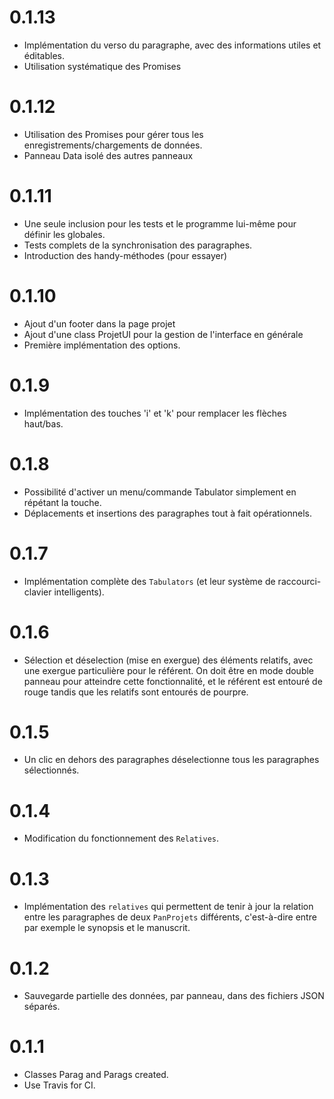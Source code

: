 # 0.1.13

  * Implémentation du verso du paragraphe, avec des informations utiles et éditables.
  * Utilisation systématique des Promises
  
# 0.1.12

  * Utilisation des Promises pour gérer tous les enregistrements/chargements de données.
  * Panneau Data isolé des autres panneaux

# 0.1.11

  * Une seule inclusion pour les tests et le programme lui-même pour définir les globales.
  * Tests complets de la synchronisation des paragraphes.
  * Introduction des handy-méthodes (pour essayer)

# 0.1.10

  * Ajout d'un footer dans la page projet
  * Ajout d'une class ProjetUI pour la gestion de l'interface en générale
  * Première implémentation des options.

# 0.1.9

  * Implémentation des touches 'i' et 'k' pour remplacer les flèches haut/bas.

# 0.1.8

  * Possibilité d'activer un menu/commande Tabulator simplement en répétant la touche.
  * Déplacements et insertions des paragraphes tout à fait opérationnels.

# 0.1.7

  * Implémentation complète des `Tabulators` (et leur système de raccourci-clavier intelligents).

# 0.1.6

  * Sélection et déselection (mise en exergue) des éléments relatifs, avec une exergue particulière pour le référent. On doit être en mode double panneau pour atteindre cette fonctionnalité, et le référent est entouré de rouge tandis que les relatifs sont entourés de pourpre.

# 0.1.5

  * Un clic en dehors des paragraphes déselectionne tous les paragraphes sélectionnés.

# 0.1.4

  * Modification du fonctionnement des `Relatives`.

# 0.1.3

  * Implémentation des `relatives` qui permettent de tenir à jour la relation entre les paragraphes de deux `PanProjets` différents, c'est-à-dire entre par exemple le synopsis et le manuscrit.

# 0.1.2

  * Sauvegarde partielle des données, par panneau, dans des fichiers JSON séparés.

# 0.1.1

  * Classes Parag and Parags created.
  * Use Travis for CI.
